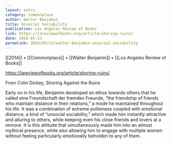 ```yaml
---
layout: entry
category: commonplace
author: Walter Benjamin
title: Unsocial Sociability
publication: Los Angeles Review of Books
link: https://lareviewofbooks.org/article/shoring-ruins/
date: 2014-05-23
permalink: 2014/05/23/walter-benjamin-unsocial-sociability
---
```


[[2014]] • [[Commonplace]] • [[Walter Benjamin]] • [[Los Angeles Review of Books]]

https://lareviewofbooks.org/article/shoring-ruins/

From Colin Dickey, Shoring Against the Ruins

Early on in his life, Benjamin developed an ethos towards others that he called eine Freundschaft der fremden Freunde, “the friendship of friends who maintain distance in their relations,” a mode he maintained throughout his life. It was a combination of extreme politeness coupled with emotional distance, a kind of “unsocial sociability,” which made him instantly attractive and alluring to others, while keeping even his close friends and lovers at a remove. It is this attitude that simultaneously made him into an almost mythical presence, while also allowing him to engage with multiple women without feeling particularly emotionally beholden to any of them.